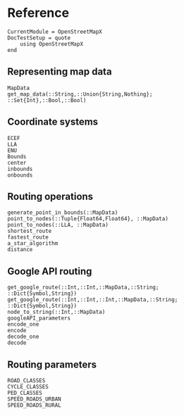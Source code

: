 Reference
=========

```@meta
CurrentModule = OpenStreetMapX
DocTestSetup = quote
    using OpenStreetMapX
end
```

Representing map data
---------------------
```@docs
MapData
get_map_data(::String,::Union{String,Nothing}; ::Set{Int},::Bool,::Bool)
```

Coordinate systems
------------------
```@docs
ECEF
LLA
ENU
Bounds
center
inbounds
onbounds
```


Routing operations
------------------
```@docs
generate_point_in_bounds(::MapData)
point_to_nodes(::Tuple{Float64,Float64}, ::MapData)
point_to_nodes(::LLA, ::MapData)
shortest_route
fastest_route
a_star_algorithm
distance
```

Google API routing
------------------
```@docs
get_google_route(::Int,::Int,::MapData,::String; ::Dict{Symbol,String})
get_google_route(::Int,::Int,::Int,::MapData,::String; ::Dict{Symbol,String})
node_to_string(::Int,::MapData)
googleAPI_parameters
encode_one
encode
decode_one
decode
```


Routing parameters
------------------
```@docs
ROAD_CLASSES
CYCLE_CLASSES
PED_CLASSES
SPEED_ROADS_URBAN
SPEED_ROADS_RURAL
```

